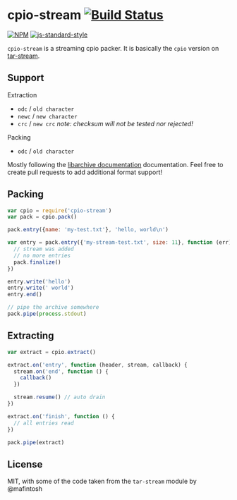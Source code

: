 # cpio-stream [![Build Status](https://travis-ci.org/finnp/cpio-stream.svg?branch=master)](https://travis-ci.org/finnp/cpio-stream)
[![NPM](https://nodei.co/npm/cpio-stream.png)](https://nodei.co/npm/cpio-stream) [![js-standard-style](https://cdn.rawgit.com/feross/standard/master/badge.svg)](https://github.com/feross/standard)

`cpio-stream` is a streaming cpio packer. It is basically the `cpio` version on
[tar-stream](https://github.com/mafintosh/tar-stream).

## Support
Extraction
- `odc` / `old character`
- `newc` / `new character`
- `crc` / `new crc` *note: checksum will not be tested nor rejected!*

Packing
- `odc` / `old character`

Mostly following the [libarchive documentation](http://people.freebsd.org/~kientzle/libarchive/man/cpio.5.txt) documentation.
Feel free to create pull requests to add additional format support!

## Packing

```js
var cpio = require('cpio-stream')
var pack = cpio.pack()

pack.entry({name: 'my-test.txt'}, 'hello, world\n')

var entry = pack.entry({'my-stream-test.txt', size: 11}, function (err) {
  // stream was added
  // no more entries
  pack.finalize()
})

entry.write('hello')
entry.write(' world')
entry.end()

// pipe the archive somewhere
pack.pipe(process.stdout)

```

## Extracting

```js
var extract = cpio.extract()

extract.on('entry', function (header, stream, callback) {
  stream.on('end', function () {
    callback()
  })

  stream.resume() // auto drain
})

extract.on('finish', function () {
  // all entries read
})

pack.pipe(extract)
```

## License
MIT, with some of the code taken from the `tar-stream` module by @mafintosh
